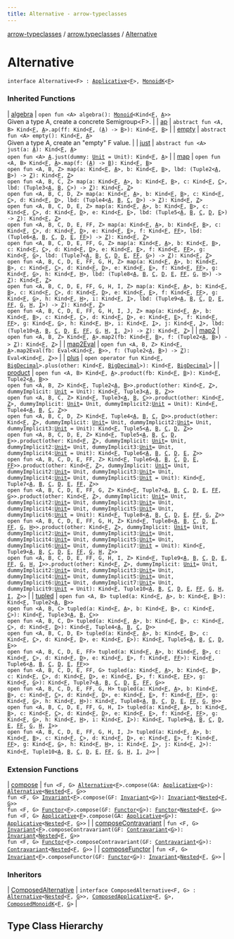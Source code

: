 ```yaml
---
title: Alternative - arrow-typeclasses
---
```


[arrow-typeclasses](../index.html) / [arrow.typeclasses](index.html) / [Alternative](./-alternative.html)

# Alternative

`interface Alternative<F> : `[`Applicative`](-applicative/index.html)`<`[`F`](-alternative.html#F)`>, `[`MonoidK`](-monoid-k/index.html)`<`[`F`](-alternative.html#F)`>`



### Inherited Functions

| [algebra](-monoid-k/algebra.html) | `open fun <A> algebra(): `[`Monoid`](-monoid/index.html)`<Kind<`[`F`](-monoid-k/index.html#F)`, `[`A`](-monoid-k/algebra.html#A)`>>`<br>Given a type A, create a concrete Semigroup&lt;F&gt;. |
| [ap](-applicative/ap.html) | `abstract fun <A, B> Kind<`[`F`](-applicative/index.html#F)`, `[`A`](-applicative/ap.html#A)`>.ap(ff: Kind<`[`F`](-applicative/index.html#F)`, (`[`A`](-applicative/ap.html#A)`) -> `[`B`](-applicative/ap.html#B)`>): Kind<`[`F`](-applicative/index.html#F)`, `[`B`](-applicative/ap.html#B)`>` |
| [empty](-monoid-k/empty.html) | `abstract fun <A> empty(): Kind<`[`F`](-monoid-k/index.html#F)`, `[`A`](-monoid-k/empty.html#A)`>`<br>Given a type A, create an "empty" F value. |
| [just](-applicative/just.html) | `abstract fun <A> just(a: `[`A`](-applicative/just.html#A)`): Kind<`[`F`](-applicative/index.html#F)`, `[`A`](-applicative/just.html#A)`>`<br>`open fun <A> `[`A`](-applicative/just.html#A)`.just(dummy: `[`Unit`](https://kotlinlang.org/api/latest/jvm/stdlib/kotlin/-unit/index.html)` = Unit): Kind<`[`F`](-applicative/index.html#F)`, `[`A`](-applicative/just.html#A)`>` |
| [map](-applicative/map.html) | `open fun <A, B> Kind<`[`F`](-applicative/index.html#F)`, `[`A`](-applicative/map.html#A)`>.map(f: (`[`A`](-applicative/map.html#A)`) -> `[`B`](-applicative/map.html#B)`): Kind<`[`F`](-applicative/index.html#F)`, `[`B`](-applicative/map.html#B)`>`<br>`open fun <A, B, Z> map(a: Kind<`[`F`](-applicative/index.html#F)`, `[`A`](-applicative/map.html#A)`>, b: Kind<`[`F`](-applicative/index.html#F)`, `[`B`](-applicative/map.html#B)`>, lbd: (Tuple2<`[`A`](-applicative/map.html#A)`, `[`B`](-applicative/map.html#B)`>) -> `[`Z`](-applicative/map.html#Z)`): Kind<`[`F`](-applicative/index.html#F)`, `[`Z`](-applicative/map.html#Z)`>`<br>`open fun <A, B, C, Z> map(a: Kind<`[`F`](-applicative/index.html#F)`, `[`A`](-applicative/map.html#A)`>, b: Kind<`[`F`](-applicative/index.html#F)`, `[`B`](-applicative/map.html#B)`>, c: Kind<`[`F`](-applicative/index.html#F)`, `[`C`](-applicative/map.html#C)`>, lbd: (Tuple3<`[`A`](-applicative/map.html#A)`, `[`B`](-applicative/map.html#B)`, `[`C`](-applicative/map.html#C)`>) -> `[`Z`](-applicative/map.html#Z)`): Kind<`[`F`](-applicative/index.html#F)`, `[`Z`](-applicative/map.html#Z)`>`<br>`open fun <A, B, C, D, Z> map(a: Kind<`[`F`](-applicative/index.html#F)`, `[`A`](-applicative/map.html#A)`>, b: Kind<`[`F`](-applicative/index.html#F)`, `[`B`](-applicative/map.html#B)`>, c: Kind<`[`F`](-applicative/index.html#F)`, `[`C`](-applicative/map.html#C)`>, d: Kind<`[`F`](-applicative/index.html#F)`, `[`D`](-applicative/map.html#D)`>, lbd: (Tuple4<`[`A`](-applicative/map.html#A)`, `[`B`](-applicative/map.html#B)`, `[`C`](-applicative/map.html#C)`, `[`D`](-applicative/map.html#D)`>) -> `[`Z`](-applicative/map.html#Z)`): Kind<`[`F`](-applicative/index.html#F)`, `[`Z`](-applicative/map.html#Z)`>`<br>`open fun <A, B, C, D, E, Z> map(a: Kind<`[`F`](-applicative/index.html#F)`, `[`A`](-applicative/map.html#A)`>, b: Kind<`[`F`](-applicative/index.html#F)`, `[`B`](-applicative/map.html#B)`>, c: Kind<`[`F`](-applicative/index.html#F)`, `[`C`](-applicative/map.html#C)`>, d: Kind<`[`F`](-applicative/index.html#F)`, `[`D`](-applicative/map.html#D)`>, e: Kind<`[`F`](-applicative/index.html#F)`, `[`E`](-applicative/map.html#E)`>, lbd: (Tuple5<`[`A`](-applicative/map.html#A)`, `[`B`](-applicative/map.html#B)`, `[`C`](-applicative/map.html#C)`, `[`D`](-applicative/map.html#D)`, `[`E`](-applicative/map.html#E)`>) -> `[`Z`](-applicative/map.html#Z)`): Kind<`[`F`](-applicative/index.html#F)`, `[`Z`](-applicative/map.html#Z)`>`<br>`open fun <A, B, C, D, E, FF, Z> map(a: Kind<`[`F`](-applicative/index.html#F)`, `[`A`](-applicative/map.html#A)`>, b: Kind<`[`F`](-applicative/index.html#F)`, `[`B`](-applicative/map.html#B)`>, c: Kind<`[`F`](-applicative/index.html#F)`, `[`C`](-applicative/map.html#C)`>, d: Kind<`[`F`](-applicative/index.html#F)`, `[`D`](-applicative/map.html#D)`>, e: Kind<`[`F`](-applicative/index.html#F)`, `[`E`](-applicative/map.html#E)`>, f: Kind<`[`F`](-applicative/index.html#F)`, `[`FF`](-applicative/map.html#FF)`>, lbd: (Tuple6<`[`A`](-applicative/map.html#A)`, `[`B`](-applicative/map.html#B)`, `[`C`](-applicative/map.html#C)`, `[`D`](-applicative/map.html#D)`, `[`E`](-applicative/map.html#E)`, `[`FF`](-applicative/map.html#FF)`>) -> `[`Z`](-applicative/map.html#Z)`): Kind<`[`F`](-applicative/index.html#F)`, `[`Z`](-applicative/map.html#Z)`>`<br>`open fun <A, B, C, D, E, FF, G, Z> map(a: Kind<`[`F`](-applicative/index.html#F)`, `[`A`](-applicative/map.html#A)`>, b: Kind<`[`F`](-applicative/index.html#F)`, `[`B`](-applicative/map.html#B)`>, c: Kind<`[`F`](-applicative/index.html#F)`, `[`C`](-applicative/map.html#C)`>, d: Kind<`[`F`](-applicative/index.html#F)`, `[`D`](-applicative/map.html#D)`>, e: Kind<`[`F`](-applicative/index.html#F)`, `[`E`](-applicative/map.html#E)`>, f: Kind<`[`F`](-applicative/index.html#F)`, `[`FF`](-applicative/map.html#FF)`>, g: Kind<`[`F`](-applicative/index.html#F)`, `[`G`](-applicative/map.html#G)`>, lbd: (Tuple7<`[`A`](-applicative/map.html#A)`, `[`B`](-applicative/map.html#B)`, `[`C`](-applicative/map.html#C)`, `[`D`](-applicative/map.html#D)`, `[`E`](-applicative/map.html#E)`, `[`FF`](-applicative/map.html#FF)`, `[`G`](-applicative/map.html#G)`>) -> `[`Z`](-applicative/map.html#Z)`): Kind<`[`F`](-applicative/index.html#F)`, `[`Z`](-applicative/map.html#Z)`>`<br>`open fun <A, B, C, D, E, FF, G, H, Z> map(a: Kind<`[`F`](-applicative/index.html#F)`, `[`A`](-applicative/map.html#A)`>, b: Kind<`[`F`](-applicative/index.html#F)`, `[`B`](-applicative/map.html#B)`>, c: Kind<`[`F`](-applicative/index.html#F)`, `[`C`](-applicative/map.html#C)`>, d: Kind<`[`F`](-applicative/index.html#F)`, `[`D`](-applicative/map.html#D)`>, e: Kind<`[`F`](-applicative/index.html#F)`, `[`E`](-applicative/map.html#E)`>, f: Kind<`[`F`](-applicative/index.html#F)`, `[`FF`](-applicative/map.html#FF)`>, g: Kind<`[`F`](-applicative/index.html#F)`, `[`G`](-applicative/map.html#G)`>, h: Kind<`[`F`](-applicative/index.html#F)`, `[`H`](-applicative/map.html#H)`>, lbd: (Tuple8<`[`A`](-applicative/map.html#A)`, `[`B`](-applicative/map.html#B)`, `[`C`](-applicative/map.html#C)`, `[`D`](-applicative/map.html#D)`, `[`E`](-applicative/map.html#E)`, `[`FF`](-applicative/map.html#FF)`, `[`G`](-applicative/map.html#G)`, `[`H`](-applicative/map.html#H)`>) -> `[`Z`](-applicative/map.html#Z)`): Kind<`[`F`](-applicative/index.html#F)`, `[`Z`](-applicative/map.html#Z)`>`<br>`open fun <A, B, C, D, E, FF, G, H, I, Z> map(a: Kind<`[`F`](-applicative/index.html#F)`, `[`A`](-applicative/map.html#A)`>, b: Kind<`[`F`](-applicative/index.html#F)`, `[`B`](-applicative/map.html#B)`>, c: Kind<`[`F`](-applicative/index.html#F)`, `[`C`](-applicative/map.html#C)`>, d: Kind<`[`F`](-applicative/index.html#F)`, `[`D`](-applicative/map.html#D)`>, e: Kind<`[`F`](-applicative/index.html#F)`, `[`E`](-applicative/map.html#E)`>, f: Kind<`[`F`](-applicative/index.html#F)`, `[`FF`](-applicative/map.html#FF)`>, g: Kind<`[`F`](-applicative/index.html#F)`, `[`G`](-applicative/map.html#G)`>, h: Kind<`[`F`](-applicative/index.html#F)`, `[`H`](-applicative/map.html#H)`>, i: Kind<`[`F`](-applicative/index.html#F)`, `[`I`](-applicative/map.html#I)`>, lbd: (Tuple9<`[`A`](-applicative/map.html#A)`, `[`B`](-applicative/map.html#B)`, `[`C`](-applicative/map.html#C)`, `[`D`](-applicative/map.html#D)`, `[`E`](-applicative/map.html#E)`, `[`FF`](-applicative/map.html#FF)`, `[`G`](-applicative/map.html#G)`, `[`H`](-applicative/map.html#H)`, `[`I`](-applicative/map.html#I)`>) -> `[`Z`](-applicative/map.html#Z)`): Kind<`[`F`](-applicative/index.html#F)`, `[`Z`](-applicative/map.html#Z)`>`<br>`open fun <A, B, C, D, E, FF, G, H, I, J, Z> map(a: Kind<`[`F`](-applicative/index.html#F)`, `[`A`](-applicative/map.html#A)`>, b: Kind<`[`F`](-applicative/index.html#F)`, `[`B`](-applicative/map.html#B)`>, c: Kind<`[`F`](-applicative/index.html#F)`, `[`C`](-applicative/map.html#C)`>, d: Kind<`[`F`](-applicative/index.html#F)`, `[`D`](-applicative/map.html#D)`>, e: Kind<`[`F`](-applicative/index.html#F)`, `[`E`](-applicative/map.html#E)`>, f: Kind<`[`F`](-applicative/index.html#F)`, `[`FF`](-applicative/map.html#FF)`>, g: Kind<`[`F`](-applicative/index.html#F)`, `[`G`](-applicative/map.html#G)`>, h: Kind<`[`F`](-applicative/index.html#F)`, `[`H`](-applicative/map.html#H)`>, i: Kind<`[`F`](-applicative/index.html#F)`, `[`I`](-applicative/map.html#I)`>, j: Kind<`[`F`](-applicative/index.html#F)`, `[`J`](-applicative/map.html#J)`>, lbd: (Tuple10<`[`A`](-applicative/map.html#A)`, `[`B`](-applicative/map.html#B)`, `[`C`](-applicative/map.html#C)`, `[`D`](-applicative/map.html#D)`, `[`E`](-applicative/map.html#E)`, `[`FF`](-applicative/map.html#FF)`, `[`G`](-applicative/map.html#G)`, `[`H`](-applicative/map.html#H)`, `[`I`](-applicative/map.html#I)`, `[`J`](-applicative/map.html#J)`>) -> `[`Z`](-applicative/map.html#Z)`): Kind<`[`F`](-applicative/index.html#F)`, `[`Z`](-applicative/map.html#Z)`>` |
| [map2](-applicative/map2.html) | `open fun <A, B, Z> Kind<`[`F`](-applicative/index.html#F)`, `[`A`](-applicative/map2.html#A)`>.map2(fb: Kind<`[`F`](-applicative/index.html#F)`, `[`B`](-applicative/map2.html#B)`>, f: (Tuple2<`[`A`](-applicative/map2.html#A)`, `[`B`](-applicative/map2.html#B)`>) -> `[`Z`](-applicative/map2.html#Z)`): Kind<`[`F`](-applicative/index.html#F)`, `[`Z`](-applicative/map2.html#Z)`>` |
| [map2Eval](-applicative/map2-eval.html) | `open fun <A, B, Z> Kind<`[`F`](-applicative/index.html#F)`, `[`A`](-applicative/map2-eval.html#A)`>.map2Eval(fb: Eval<Kind<`[`F`](-applicative/index.html#F)`, `[`B`](-applicative/map2-eval.html#B)`>>, f: (Tuple2<`[`A`](-applicative/map2-eval.html#A)`, `[`B`](-applicative/map2-eval.html#B)`>) -> `[`Z`](-applicative/map2-eval.html#Z)`): Eval<Kind<`[`F`](-applicative/index.html#F)`, `[`Z`](-applicative/map2-eval.html#Z)`>>` |
| [plus](-applicative/plus.html) | `open operator fun Kind<`[`F`](-applicative/index.html#F)`, `[`BigDecimal`](http://docs.oracle.com/javase/6/docs/api/java/math/BigDecimal.html)`>.plus(other: Kind<`[`F`](-applicative/index.html#F)`, `[`BigDecimal`](http://docs.oracle.com/javase/6/docs/api/java/math/BigDecimal.html)`>): Kind<`[`F`](-applicative/index.html#F)`, `[`BigDecimal`](http://docs.oracle.com/javase/6/docs/api/java/math/BigDecimal.html)`>` |
| [product](-applicative/product.html) | `open fun <A, B> Kind<`[`F`](-applicative/index.html#F)`, `[`A`](-applicative/product.html#A)`>.product(fb: Kind<`[`F`](-applicative/index.html#F)`, `[`B`](-applicative/product.html#B)`>): Kind<`[`F`](-applicative/index.html#F)`, Tuple2<`[`A`](-applicative/product.html#A)`, `[`B`](-applicative/product.html#B)`>>`<br>`open fun <A, B, Z> Kind<`[`F`](-applicative/index.html#F)`, Tuple2<`[`A`](-applicative/product.html#A)`, `[`B`](-applicative/product.html#B)`>>.product(other: Kind<`[`F`](-applicative/index.html#F)`, `[`Z`](-applicative/product.html#Z)`>, dummyImplicit: `[`Unit`](https://kotlinlang.org/api/latest/jvm/stdlib/kotlin/-unit/index.html)` = Unit): Kind<`[`F`](-applicative/index.html#F)`, Tuple3<`[`A`](-applicative/product.html#A)`, `[`B`](-applicative/product.html#B)`, `[`Z`](-applicative/product.html#Z)`>>`<br>`open fun <A, B, C, Z> Kind<`[`F`](-applicative/index.html#F)`, Tuple3<`[`A`](-applicative/product.html#A)`, `[`B`](-applicative/product.html#B)`, `[`C`](-applicative/product.html#C)`>>.product(other: Kind<`[`F`](-applicative/index.html#F)`, `[`Z`](-applicative/product.html#Z)`>, dummyImplicit: `[`Unit`](https://kotlinlang.org/api/latest/jvm/stdlib/kotlin/-unit/index.html)` = Unit, dummyImplicit2: `[`Unit`](https://kotlinlang.org/api/latest/jvm/stdlib/kotlin/-unit/index.html)` = Unit): Kind<`[`F`](-applicative/index.html#F)`, Tuple4<`[`A`](-applicative/product.html#A)`, `[`B`](-applicative/product.html#B)`, `[`C`](-applicative/product.html#C)`, `[`Z`](-applicative/product.html#Z)`>>`<br>`open fun <A, B, C, D, Z> Kind<`[`F`](-applicative/index.html#F)`, Tuple4<`[`A`](-applicative/product.html#A)`, `[`B`](-applicative/product.html#B)`, `[`C`](-applicative/product.html#C)`, `[`D`](-applicative/product.html#D)`>>.product(other: Kind<`[`F`](-applicative/index.html#F)`, `[`Z`](-applicative/product.html#Z)`>, dummyImplicit: `[`Unit`](https://kotlinlang.org/api/latest/jvm/stdlib/kotlin/-unit/index.html)` = Unit, dummyImplicit2: `[`Unit`](https://kotlinlang.org/api/latest/jvm/stdlib/kotlin/-unit/index.html)` = Unit, dummyImplicit3: `[`Unit`](https://kotlinlang.org/api/latest/jvm/stdlib/kotlin/-unit/index.html)` = Unit): Kind<`[`F`](-applicative/index.html#F)`, Tuple5<`[`A`](-applicative/product.html#A)`, `[`B`](-applicative/product.html#B)`, `[`C`](-applicative/product.html#C)`, `[`D`](-applicative/product.html#D)`, `[`Z`](-applicative/product.html#Z)`>>`<br>`open fun <A, B, C, D, E, Z> Kind<`[`F`](-applicative/index.html#F)`, Tuple5<`[`A`](-applicative/product.html#A)`, `[`B`](-applicative/product.html#B)`, `[`C`](-applicative/product.html#C)`, `[`D`](-applicative/product.html#D)`, `[`E`](-applicative/product.html#E)`>>.product(other: Kind<`[`F`](-applicative/index.html#F)`, `[`Z`](-applicative/product.html#Z)`>, dummyImplicit: `[`Unit`](https://kotlinlang.org/api/latest/jvm/stdlib/kotlin/-unit/index.html)` = Unit, dummyImplicit2: `[`Unit`](https://kotlinlang.org/api/latest/jvm/stdlib/kotlin/-unit/index.html)` = Unit, dummyImplicit3: `[`Unit`](https://kotlinlang.org/api/latest/jvm/stdlib/kotlin/-unit/index.html)` = Unit, dummyImplicit4: `[`Unit`](https://kotlinlang.org/api/latest/jvm/stdlib/kotlin/-unit/index.html)` = Unit): Kind<`[`F`](-applicative/index.html#F)`, Tuple6<`[`A`](-applicative/product.html#A)`, `[`B`](-applicative/product.html#B)`, `[`C`](-applicative/product.html#C)`, `[`D`](-applicative/product.html#D)`, `[`E`](-applicative/product.html#E)`, `[`Z`](-applicative/product.html#Z)`>>`<br>`open fun <A, B, C, D, E, FF, Z> Kind<`[`F`](-applicative/index.html#F)`, Tuple6<`[`A`](-applicative/product.html#A)`, `[`B`](-applicative/product.html#B)`, `[`C`](-applicative/product.html#C)`, `[`D`](-applicative/product.html#D)`, `[`E`](-applicative/product.html#E)`, `[`FF`](-applicative/product.html#FF)`>>.product(other: Kind<`[`F`](-applicative/index.html#F)`, `[`Z`](-applicative/product.html#Z)`>, dummyImplicit: `[`Unit`](https://kotlinlang.org/api/latest/jvm/stdlib/kotlin/-unit/index.html)` = Unit, dummyImplicit2: `[`Unit`](https://kotlinlang.org/api/latest/jvm/stdlib/kotlin/-unit/index.html)` = Unit, dummyImplicit3: `[`Unit`](https://kotlinlang.org/api/latest/jvm/stdlib/kotlin/-unit/index.html)` = Unit, dummyImplicit4: `[`Unit`](https://kotlinlang.org/api/latest/jvm/stdlib/kotlin/-unit/index.html)` = Unit, dummyImplicit5: `[`Unit`](https://kotlinlang.org/api/latest/jvm/stdlib/kotlin/-unit/index.html)` = Unit): Kind<`[`F`](-applicative/index.html#F)`, Tuple7<`[`A`](-applicative/product.html#A)`, `[`B`](-applicative/product.html#B)`, `[`C`](-applicative/product.html#C)`, `[`D`](-applicative/product.html#D)`, `[`E`](-applicative/product.html#E)`, `[`FF`](-applicative/product.html#FF)`, `[`Z`](-applicative/product.html#Z)`>>`<br>`open fun <A, B, C, D, E, FF, G, Z> Kind<`[`F`](-applicative/index.html#F)`, Tuple7<`[`A`](-applicative/product.html#A)`, `[`B`](-applicative/product.html#B)`, `[`C`](-applicative/product.html#C)`, `[`D`](-applicative/product.html#D)`, `[`E`](-applicative/product.html#E)`, `[`FF`](-applicative/product.html#FF)`, `[`G`](-applicative/product.html#G)`>>.product(other: Kind<`[`F`](-applicative/index.html#F)`, `[`Z`](-applicative/product.html#Z)`>, dummyImplicit: `[`Unit`](https://kotlinlang.org/api/latest/jvm/stdlib/kotlin/-unit/index.html)` = Unit, dummyImplicit2: `[`Unit`](https://kotlinlang.org/api/latest/jvm/stdlib/kotlin/-unit/index.html)` = Unit, dummyImplicit3: `[`Unit`](https://kotlinlang.org/api/latest/jvm/stdlib/kotlin/-unit/index.html)` = Unit, dummyImplicit4: `[`Unit`](https://kotlinlang.org/api/latest/jvm/stdlib/kotlin/-unit/index.html)` = Unit, dummyImplicit5: `[`Unit`](https://kotlinlang.org/api/latest/jvm/stdlib/kotlin/-unit/index.html)` = Unit, dummyImplicit6: `[`Unit`](https://kotlinlang.org/api/latest/jvm/stdlib/kotlin/-unit/index.html)` = Unit): Kind<`[`F`](-applicative/index.html#F)`, Tuple8<`[`A`](-applicative/product.html#A)`, `[`B`](-applicative/product.html#B)`, `[`C`](-applicative/product.html#C)`, `[`D`](-applicative/product.html#D)`, `[`E`](-applicative/product.html#E)`, `[`FF`](-applicative/product.html#FF)`, `[`G`](-applicative/product.html#G)`, `[`Z`](-applicative/product.html#Z)`>>`<br>`open fun <A, B, C, D, E, FF, G, H, Z> Kind<`[`F`](-applicative/index.html#F)`, Tuple8<`[`A`](-applicative/product.html#A)`, `[`B`](-applicative/product.html#B)`, `[`C`](-applicative/product.html#C)`, `[`D`](-applicative/product.html#D)`, `[`E`](-applicative/product.html#E)`, `[`FF`](-applicative/product.html#FF)`, `[`G`](-applicative/product.html#G)`, `[`H`](-applicative/product.html#H)`>>.product(other: Kind<`[`F`](-applicative/index.html#F)`, `[`Z`](-applicative/product.html#Z)`>, dummyImplicit: `[`Unit`](https://kotlinlang.org/api/latest/jvm/stdlib/kotlin/-unit/index.html)` = Unit, dummyImplicit2: `[`Unit`](https://kotlinlang.org/api/latest/jvm/stdlib/kotlin/-unit/index.html)` = Unit, dummyImplicit3: `[`Unit`](https://kotlinlang.org/api/latest/jvm/stdlib/kotlin/-unit/index.html)` = Unit, dummyImplicit4: `[`Unit`](https://kotlinlang.org/api/latest/jvm/stdlib/kotlin/-unit/index.html)` = Unit, dummyImplicit5: `[`Unit`](https://kotlinlang.org/api/latest/jvm/stdlib/kotlin/-unit/index.html)` = Unit, dummyImplicit6: `[`Unit`](https://kotlinlang.org/api/latest/jvm/stdlib/kotlin/-unit/index.html)` = Unit, dummyImplicit7: `[`Unit`](https://kotlinlang.org/api/latest/jvm/stdlib/kotlin/-unit/index.html)` = Unit): Kind<`[`F`](-applicative/index.html#F)`, Tuple9<`[`A`](-applicative/product.html#A)`, `[`B`](-applicative/product.html#B)`, `[`C`](-applicative/product.html#C)`, `[`D`](-applicative/product.html#D)`, `[`E`](-applicative/product.html#E)`, `[`FF`](-applicative/product.html#FF)`, `[`G`](-applicative/product.html#G)`, `[`H`](-applicative/product.html#H)`, `[`Z`](-applicative/product.html#Z)`>>`<br>`open fun <A, B, C, D, E, FF, G, H, I, Z> Kind<`[`F`](-applicative/index.html#F)`, Tuple9<`[`A`](-applicative/product.html#A)`, `[`B`](-applicative/product.html#B)`, `[`C`](-applicative/product.html#C)`, `[`D`](-applicative/product.html#D)`, `[`E`](-applicative/product.html#E)`, `[`FF`](-applicative/product.html#FF)`, `[`G`](-applicative/product.html#G)`, `[`H`](-applicative/product.html#H)`, `[`I`](-applicative/product.html#I)`>>.product(other: Kind<`[`F`](-applicative/index.html#F)`, `[`Z`](-applicative/product.html#Z)`>, dummyImplicit: `[`Unit`](https://kotlinlang.org/api/latest/jvm/stdlib/kotlin/-unit/index.html)` = Unit, dummyImplicit2: `[`Unit`](https://kotlinlang.org/api/latest/jvm/stdlib/kotlin/-unit/index.html)` = Unit, dummyImplicit3: `[`Unit`](https://kotlinlang.org/api/latest/jvm/stdlib/kotlin/-unit/index.html)` = Unit, dummyImplicit4: `[`Unit`](https://kotlinlang.org/api/latest/jvm/stdlib/kotlin/-unit/index.html)` = Unit, dummyImplicit5: `[`Unit`](https://kotlinlang.org/api/latest/jvm/stdlib/kotlin/-unit/index.html)` = Unit, dummyImplicit6: `[`Unit`](https://kotlinlang.org/api/latest/jvm/stdlib/kotlin/-unit/index.html)` = Unit, dummyImplicit7: `[`Unit`](https://kotlinlang.org/api/latest/jvm/stdlib/kotlin/-unit/index.html)` = Unit, dummyImplicit9: `[`Unit`](https://kotlinlang.org/api/latest/jvm/stdlib/kotlin/-unit/index.html)` = Unit): Kind<`[`F`](-applicative/index.html#F)`, Tuple10<`[`A`](-applicative/product.html#A)`, `[`B`](-applicative/product.html#B)`, `[`C`](-applicative/product.html#C)`, `[`D`](-applicative/product.html#D)`, `[`E`](-applicative/product.html#E)`, `[`FF`](-applicative/product.html#FF)`, `[`G`](-applicative/product.html#G)`, `[`H`](-applicative/product.html#H)`, `[`I`](-applicative/product.html#I)`, `[`Z`](-applicative/product.html#Z)`>>` |
| [tupled](-applicative/tupled.html) | `open fun <A, B> tupled(a: Kind<`[`F`](-applicative/index.html#F)`, `[`A`](-applicative/tupled.html#A)`>, b: Kind<`[`F`](-applicative/index.html#F)`, `[`B`](-applicative/tupled.html#B)`>): Kind<`[`F`](-applicative/index.html#F)`, Tuple2<`[`A`](-applicative/tupled.html#A)`, `[`B`](-applicative/tupled.html#B)`>>`<br>`open fun <A, B, C> tupled(a: Kind<`[`F`](-applicative/index.html#F)`, `[`A`](-applicative/tupled.html#A)`>, b: Kind<`[`F`](-applicative/index.html#F)`, `[`B`](-applicative/tupled.html#B)`>, c: Kind<`[`F`](-applicative/index.html#F)`, `[`C`](-applicative/tupled.html#C)`>): Kind<`[`F`](-applicative/index.html#F)`, Tuple3<`[`A`](-applicative/tupled.html#A)`, `[`B`](-applicative/tupled.html#B)`, `[`C`](-applicative/tupled.html#C)`>>`<br>`open fun <A, B, C, D> tupled(a: Kind<`[`F`](-applicative/index.html#F)`, `[`A`](-applicative/tupled.html#A)`>, b: Kind<`[`F`](-applicative/index.html#F)`, `[`B`](-applicative/tupled.html#B)`>, c: Kind<`[`F`](-applicative/index.html#F)`, `[`C`](-applicative/tupled.html#C)`>, d: Kind<`[`F`](-applicative/index.html#F)`, `[`D`](-applicative/tupled.html#D)`>): Kind<`[`F`](-applicative/index.html#F)`, Tuple4<`[`A`](-applicative/tupled.html#A)`, `[`B`](-applicative/tupled.html#B)`, `[`C`](-applicative/tupled.html#C)`, `[`D`](-applicative/tupled.html#D)`>>`<br>`open fun <A, B, C, D, E> tupled(a: Kind<`[`F`](-applicative/index.html#F)`, `[`A`](-applicative/tupled.html#A)`>, b: Kind<`[`F`](-applicative/index.html#F)`, `[`B`](-applicative/tupled.html#B)`>, c: Kind<`[`F`](-applicative/index.html#F)`, `[`C`](-applicative/tupled.html#C)`>, d: Kind<`[`F`](-applicative/index.html#F)`, `[`D`](-applicative/tupled.html#D)`>, e: Kind<`[`F`](-applicative/index.html#F)`, `[`E`](-applicative/tupled.html#E)`>): Kind<`[`F`](-applicative/index.html#F)`, Tuple5<`[`A`](-applicative/tupled.html#A)`, `[`B`](-applicative/tupled.html#B)`, `[`C`](-applicative/tupled.html#C)`, `[`D`](-applicative/tupled.html#D)`, `[`E`](-applicative/tupled.html#E)`>>`<br>`open fun <A, B, C, D, E, FF> tupled(a: Kind<`[`F`](-applicative/index.html#F)`, `[`A`](-applicative/tupled.html#A)`>, b: Kind<`[`F`](-applicative/index.html#F)`, `[`B`](-applicative/tupled.html#B)`>, c: Kind<`[`F`](-applicative/index.html#F)`, `[`C`](-applicative/tupled.html#C)`>, d: Kind<`[`F`](-applicative/index.html#F)`, `[`D`](-applicative/tupled.html#D)`>, e: Kind<`[`F`](-applicative/index.html#F)`, `[`E`](-applicative/tupled.html#E)`>, f: Kind<`[`F`](-applicative/index.html#F)`, `[`FF`](-applicative/tupled.html#FF)`>): Kind<`[`F`](-applicative/index.html#F)`, Tuple6<`[`A`](-applicative/tupled.html#A)`, `[`B`](-applicative/tupled.html#B)`, `[`C`](-applicative/tupled.html#C)`, `[`D`](-applicative/tupled.html#D)`, `[`E`](-applicative/tupled.html#E)`, `[`FF`](-applicative/tupled.html#FF)`>>`<br>`open fun <A, B, C, D, E, FF, G> tupled(a: Kind<`[`F`](-applicative/index.html#F)`, `[`A`](-applicative/tupled.html#A)`>, b: Kind<`[`F`](-applicative/index.html#F)`, `[`B`](-applicative/tupled.html#B)`>, c: Kind<`[`F`](-applicative/index.html#F)`, `[`C`](-applicative/tupled.html#C)`>, d: Kind<`[`F`](-applicative/index.html#F)`, `[`D`](-applicative/tupled.html#D)`>, e: Kind<`[`F`](-applicative/index.html#F)`, `[`E`](-applicative/tupled.html#E)`>, f: Kind<`[`F`](-applicative/index.html#F)`, `[`FF`](-applicative/tupled.html#FF)`>, g: Kind<`[`F`](-applicative/index.html#F)`, `[`G`](-applicative/tupled.html#G)`>): Kind<`[`F`](-applicative/index.html#F)`, Tuple7<`[`A`](-applicative/tupled.html#A)`, `[`B`](-applicative/tupled.html#B)`, `[`C`](-applicative/tupled.html#C)`, `[`D`](-applicative/tupled.html#D)`, `[`E`](-applicative/tupled.html#E)`, `[`FF`](-applicative/tupled.html#FF)`, `[`G`](-applicative/tupled.html#G)`>>`<br>`open fun <A, B, C, D, E, FF, G, H> tupled(a: Kind<`[`F`](-applicative/index.html#F)`, `[`A`](-applicative/tupled.html#A)`>, b: Kind<`[`F`](-applicative/index.html#F)`, `[`B`](-applicative/tupled.html#B)`>, c: Kind<`[`F`](-applicative/index.html#F)`, `[`C`](-applicative/tupled.html#C)`>, d: Kind<`[`F`](-applicative/index.html#F)`, `[`D`](-applicative/tupled.html#D)`>, e: Kind<`[`F`](-applicative/index.html#F)`, `[`E`](-applicative/tupled.html#E)`>, f: Kind<`[`F`](-applicative/index.html#F)`, `[`FF`](-applicative/tupled.html#FF)`>, g: Kind<`[`F`](-applicative/index.html#F)`, `[`G`](-applicative/tupled.html#G)`>, h: Kind<`[`F`](-applicative/index.html#F)`, `[`H`](-applicative/tupled.html#H)`>): Kind<`[`F`](-applicative/index.html#F)`, Tuple8<`[`A`](-applicative/tupled.html#A)`, `[`B`](-applicative/tupled.html#B)`, `[`C`](-applicative/tupled.html#C)`, `[`D`](-applicative/tupled.html#D)`, `[`E`](-applicative/tupled.html#E)`, `[`FF`](-applicative/tupled.html#FF)`, `[`G`](-applicative/tupled.html#G)`, `[`H`](-applicative/tupled.html#H)`>>`<br>`open fun <A, B, C, D, E, FF, G, H, I> tupled(a: Kind<`[`F`](-applicative/index.html#F)`, `[`A`](-applicative/tupled.html#A)`>, b: Kind<`[`F`](-applicative/index.html#F)`, `[`B`](-applicative/tupled.html#B)`>, c: Kind<`[`F`](-applicative/index.html#F)`, `[`C`](-applicative/tupled.html#C)`>, d: Kind<`[`F`](-applicative/index.html#F)`, `[`D`](-applicative/tupled.html#D)`>, e: Kind<`[`F`](-applicative/index.html#F)`, `[`E`](-applicative/tupled.html#E)`>, f: Kind<`[`F`](-applicative/index.html#F)`, `[`FF`](-applicative/tupled.html#FF)`>, g: Kind<`[`F`](-applicative/index.html#F)`, `[`G`](-applicative/tupled.html#G)`>, h: Kind<`[`F`](-applicative/index.html#F)`, `[`H`](-applicative/tupled.html#H)`>, i: Kind<`[`F`](-applicative/index.html#F)`, `[`I`](-applicative/tupled.html#I)`>): Kind<`[`F`](-applicative/index.html#F)`, Tuple9<`[`A`](-applicative/tupled.html#A)`, `[`B`](-applicative/tupled.html#B)`, `[`C`](-applicative/tupled.html#C)`, `[`D`](-applicative/tupled.html#D)`, `[`E`](-applicative/tupled.html#E)`, `[`FF`](-applicative/tupled.html#FF)`, `[`G`](-applicative/tupled.html#G)`, `[`H`](-applicative/tupled.html#H)`, `[`I`](-applicative/tupled.html#I)`>>`<br>`open fun <A, B, C, D, E, FF, G, H, I, J> tupled(a: Kind<`[`F`](-applicative/index.html#F)`, `[`A`](-applicative/tupled.html#A)`>, b: Kind<`[`F`](-applicative/index.html#F)`, `[`B`](-applicative/tupled.html#B)`>, c: Kind<`[`F`](-applicative/index.html#F)`, `[`C`](-applicative/tupled.html#C)`>, d: Kind<`[`F`](-applicative/index.html#F)`, `[`D`](-applicative/tupled.html#D)`>, e: Kind<`[`F`](-applicative/index.html#F)`, `[`E`](-applicative/tupled.html#E)`>, f: Kind<`[`F`](-applicative/index.html#F)`, `[`FF`](-applicative/tupled.html#FF)`>, g: Kind<`[`F`](-applicative/index.html#F)`, `[`G`](-applicative/tupled.html#G)`>, h: Kind<`[`F`](-applicative/index.html#F)`, `[`H`](-applicative/tupled.html#H)`>, i: Kind<`[`F`](-applicative/index.html#F)`, `[`I`](-applicative/tupled.html#I)`>, j: Kind<`[`F`](-applicative/index.html#F)`, `[`J`](-applicative/tupled.html#J)`>): Kind<`[`F`](-applicative/index.html#F)`, Tuple10<`[`A`](-applicative/tupled.html#A)`, `[`B`](-applicative/tupled.html#B)`, `[`C`](-applicative/tupled.html#C)`, `[`D`](-applicative/tupled.html#D)`, `[`E`](-applicative/tupled.html#E)`, `[`FF`](-applicative/tupled.html#FF)`, `[`G`](-applicative/tupled.html#G)`, `[`H`](-applicative/tupled.html#H)`, `[`I`](-applicative/tupled.html#I)`, `[`J`](-applicative/tupled.html#J)`>>` |

### Extension Functions

| [compose](compose.html) | `fun <F, G> `[`Alternative`](./-alternative.html)`<`[`F`](compose.html#F)`>.compose(GA: `[`Applicative`](-applicative/index.html)`<`[`G`](compose.html#G)`>): `[`Alternative`](./-alternative.html)`<`[`Nested`](-nested.html)`<`[`F`](compose.html#F)`, `[`G`](compose.html#G)`>>`<br>`fun <F, G> `[`Invariant`](-invariant/index.html)`<`[`F`](compose.html#F)`>.compose(GF: `[`Invariant`](-invariant/index.html)`<`[`G`](compose.html#G)`>): `[`Invariant`](-invariant/index.html)`<`[`Nested`](-nested.html)`<`[`F`](compose.html#F)`, `[`G`](compose.html#G)`>>`<br>`fun <F, G> `[`Functor`](-functor/index.html)`<`[`F`](compose.html#F)`>.compose(GF: `[`Functor`](-functor/index.html)`<`[`G`](compose.html#G)`>): `[`Functor`](-functor/index.html)`<`[`Nested`](-nested.html)`<`[`F`](compose.html#F)`, `[`G`](compose.html#G)`>>`<br>`fun <F, G> `[`Applicative`](-applicative/index.html)`<`[`F`](compose.html#F)`>.compose(GA: `[`Applicative`](-applicative/index.html)`<`[`G`](compose.html#G)`>): `[`Applicative`](-applicative/index.html)`<`[`Nested`](-nested.html)`<`[`F`](compose.html#F)`, `[`G`](compose.html#G)`>>` |
| [composeContravariant](compose-contravariant.html) | `fun <F, G> `[`Invariant`](-invariant/index.html)`<`[`F`](compose-contravariant.html#F)`>.composeContravariant(GF: `[`Contravariant`](-contravariant/index.html)`<`[`G`](compose-contravariant.html#G)`>): `[`Invariant`](-invariant/index.html)`<`[`Nested`](-nested.html)`<`[`F`](compose-contravariant.html#F)`, `[`G`](compose-contravariant.html#G)`>>`<br>`fun <F, G> `[`Functor`](-functor/index.html)`<`[`F`](compose-contravariant.html#F)`>.composeContravariant(GF: `[`Contravariant`](-contravariant/index.html)`<`[`G`](compose-contravariant.html#G)`>): `[`Contravariant`](-contravariant/index.html)`<`[`Nested`](-nested.html)`<`[`F`](compose-contravariant.html#F)`, `[`G`](compose-contravariant.html#G)`>>` |
| [composeFunctor](compose-functor.html) | `fun <F, G> `[`Invariant`](-invariant/index.html)`<`[`F`](compose-functor.html#F)`>.composeFunctor(GF: `[`Functor`](-functor/index.html)`<`[`G`](compose-functor.html#G)`>): `[`Invariant`](-invariant/index.html)`<`[`Nested`](-nested.html)`<`[`F`](compose-functor.html#F)`, `[`G`](compose-functor.html#G)`>>` |

### Inheritors

| [ComposedAlternative](-composed-alternative/index.html) | `interface ComposedAlternative<F, G> : `[`Alternative`](./-alternative.html)`<`[`Nested`](-nested.html)`<`[`F`](-composed-alternative/index.html#F)`, `[`G`](-composed-alternative/index.html#G)`>>, `[`ComposedApplicative`](-composed-applicative/index.html)`<`[`F`](-composed-alternative/index.html#F)`, `[`G`](-composed-alternative/index.html#G)`>, `[`ComposedMonoidK`](-composed-monoid-k/index.html)`<`[`F`](-composed-alternative/index.html#F)`, `[`G`](-composed-alternative/index.html#G)`>` |




## Type Class Hierarchy

<canvas id="arrow.typeclasses-hierarchy-diagram"></canvas>
<script>
  drawNomNomlDiagram('arrow.typeclasses-hierarchy-diagram', 'arrow.typeclasses-diagram.nomnol')
</script>

